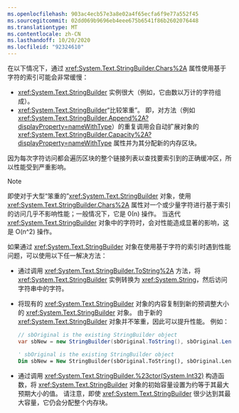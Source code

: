 ```yaml
---
ms.openlocfilehash: 903ac4ecb57e3a8e02a4f65ecfa6f9e77a552f45
ms.sourcegitcommit: 02dd069b9696eb4eee675b6541f86b2602076448
ms.translationtype: MT
ms.contentlocale: zh-CN
ms.lasthandoff: 10/20/2020
ms.locfileid: "92324610"
---
```

在以下情况下，通过 <xref:System.Text.StringBuilder.Chars%2A> 属性使用基于字符的索引可能会非常缓慢：

- <xref:System.Text.StringBuilder> 实例很大（例如，它由数以万计的字符组成）。
- <xref:System.Text.StringBuilder>“比较笨重”。 即，对方法（例如 <xref:System.Text.StringBuilder.Append%2A?displayProperty=nameWithType>）的重复调用会自动扩展对象的 <xref:System.Text.StringBuilder.Capacity%2A?displayProperty=nameWithType> 属性并为其分配新的内存区块。

因为每次字符访问都会遍历区块的整个链接列表以查找要索引到的正确缓冲区，所以性能受到严重影响。

> [!NOTE]
>  即使对于大型“笨重的”<xref:System.Text.StringBuilder> 对象，使用 <xref:System.Text.StringBuilder.Chars%2A> 属性对一个或少量字符进行基于索引的访问几乎不影响性能；一般情况下，它是 0(n) 操作。 当迭代 <xref:System.Text.StringBuilder> 对象中的字符时，会对性能造成显著的影响，这是 O(n^2) 操作。 

如果通过 <xref:System.Text.StringBuilder> 对象在使用基于字符的索引时遇到性能问题，可以使用以下任一解决方法：

- 通过调用 <xref:System.Text.StringBuilder.ToString%2A> 方法，将 <xref:System.Text.StringBuilder> 实例转换为 <xref:System.String>，然后访问字符串中的字符。

- 将现有的 <xref:System.Text.StringBuilder> 对象的内容复制到新的预调整大小的 <xref:System.Text.StringBuilder> 对象。 由于新的 <xref:System.Text.StringBuilder> 对象并不笨重，因此可以提升性能。 例如：

   ```csharp
   // sbOriginal is the existing StringBuilder object
   var sbNew = new StringBuilder(sbOriginal.ToString(), sbOriginal.Length);
   ```
   ```vb
   ' sbOriginal is the existing StringBuilder object
   Dim sbNew = New StringBuilder(sbOriginal.ToString(), sbOriginal.Length)
   ```
- 通过调用 <xref:System.Text.StringBuilder.%23ctor(System.Int32)> 构造函数，将 <xref:System.Text.StringBuilder> 对象的初始容量设置为约等于其最大预期大小的值。 请注意，即使 <xref:System.Text.StringBuilder> 很少达到其最大容量，它仍会分配整个内存块。
